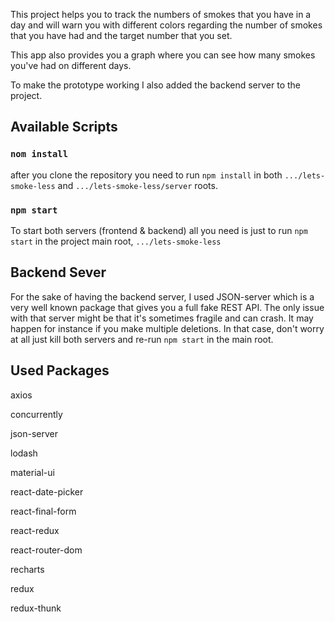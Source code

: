 This project helps you to track the numbers of smokes that you have in a day and will warn you with different colors regarding the number of smokes that you have had and the target number that you set.

This app also provides you a graph where you can see how many smokes you've had on different days.

To make the prototype working I also added the backend server to the project.

## Available Scripts

### `nom install`

after you clone the repository you need to run `npm install` in both `.../lets-smoke-less` and `.../lets-smoke-less/server` roots.

### `npm start`

To start both servers (frontend & backend) all you need is just to run `npm start` in the project main root, `.../lets-smoke-less`

## Backend Sever

For the sake of having the backend server, I used JSON-server which is a very well known package that gives you a full fake REST API.
The only issue with that server might be that it's sometimes fragile and can crash. It may happen for instance if you make multiple deletions. In that case, don't worry at all just kill both servers and re-run `npm start` in the main root.

## Used Packages
axios

 concurrently
 
  json-server
  
 lodash
 
 material-ui
 
react-date-picker  

 react-final-form
 
 react-redux
 
 react-router-dom
 
 recharts
 
 redux
 
 redux-thunk
